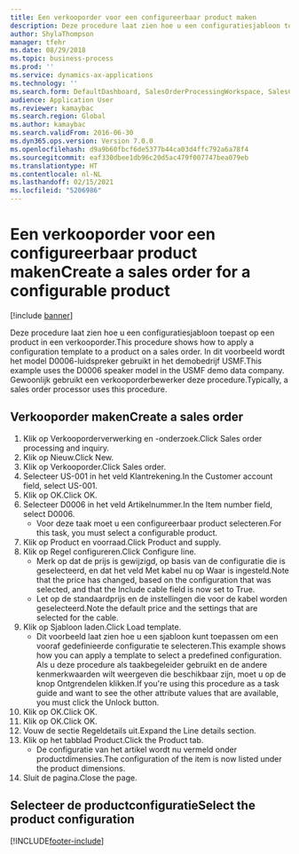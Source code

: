 ```yaml
---
title: Een verkooporder voor een configureerbaar product maken
description: Deze procedure laat zien hoe u een configuratiesjabloon toepast op een product in een verkooporder.
author: ShylaThompson
manager: tfehr
ms.date: 08/29/2018
ms.topic: business-process
ms.prod: ''
ms.service: dynamics-ax-applications
ms.technology: ''
ms.search.form: DefaultDashboard, SalesOrderProcessingWorkspace, SalesCreateOrder, SalesTable, PCRuntimeConfigurator, PCTemplateConfigurationSelection
audience: Application User
ms.reviewer: kamaybac
ms.search.region: Global
ms.author: kamaybac
ms.search.validFrom: 2016-06-30
ms.dyn365.ops.version: Version 7.0.0
ms.openlocfilehash: d9a9b60fbcf6de5377b44ca03d4ffc792a6a78f4
ms.sourcegitcommit: eaf330dbee1db96c20d5ac479f007747bea079eb
ms.translationtype: HT
ms.contentlocale: nl-NL
ms.lasthandoff: 02/15/2021
ms.locfileid: "5206986"
---
```

# <a name="create-a-sales-order-for-a-configurable-product"></a><span data-ttu-id="cb772-103">Een verkooporder voor een configureerbaar product maken</span><span class="sxs-lookup"><span data-stu-id="cb772-103">Create a sales order for a configurable product</span></span>

[!include [banner](../../includes/banner.md)]

<span data-ttu-id="cb772-104">Deze procedure laat zien hoe u een configuratiesjabloon toepast op een product in een verkooporder.</span><span class="sxs-lookup"><span data-stu-id="cb772-104">This procedure shows how to apply a configuration template to a product on a sales order.</span></span> <span data-ttu-id="cb772-105">In dit voorbeeld wordt het model D0006-luidspreker gebruikt in het demobedrijf USMF.</span><span class="sxs-lookup"><span data-stu-id="cb772-105">This example uses the D0006 speaker model in the USMF demo data company.</span></span> <span data-ttu-id="cb772-106">Gewoonlijk gebruikt een verkooporderbewerker deze procedure.</span><span class="sxs-lookup"><span data-stu-id="cb772-106">Typically, a sales order processor uses this procedure.</span></span>


## <a name="create-a-sales-order"></a><span data-ttu-id="cb772-107">Verkooporder maken</span><span class="sxs-lookup"><span data-stu-id="cb772-107">Create a sales order</span></span>
1. <span data-ttu-id="cb772-108">Klik op Verkooporderverwerking en -onderzoek.</span><span class="sxs-lookup"><span data-stu-id="cb772-108">Click Sales order processing and inquiry.</span></span>
2. <span data-ttu-id="cb772-109">Klik op Nieuw.</span><span class="sxs-lookup"><span data-stu-id="cb772-109">Click New.</span></span>
3. <span data-ttu-id="cb772-110">Klik op Verkooporder.</span><span class="sxs-lookup"><span data-stu-id="cb772-110">Click Sales order.</span></span>
4. <span data-ttu-id="cb772-111">Selecteer US-001 in het veld Klantrekening.</span><span class="sxs-lookup"><span data-stu-id="cb772-111">In the Customer account field, select US-001.</span></span> 
5. <span data-ttu-id="cb772-112">Klik op OK.</span><span class="sxs-lookup"><span data-stu-id="cb772-112">Click OK.</span></span>
6. <span data-ttu-id="cb772-113">Selecteer D0006 in het veld Artikelnummer.</span><span class="sxs-lookup"><span data-stu-id="cb772-113">In the Item number field, select D0006.</span></span>
    * <span data-ttu-id="cb772-114">Voor deze taak moet u een configureerbaar product selecteren.</span><span class="sxs-lookup"><span data-stu-id="cb772-114">For this task, you must select a configurable product.</span></span>  
7. <span data-ttu-id="cb772-115">Klik op Product en voorraad.</span><span class="sxs-lookup"><span data-stu-id="cb772-115">Click Product and supply.</span></span>
8. <span data-ttu-id="cb772-116">Klik op Regel configureren.</span><span class="sxs-lookup"><span data-stu-id="cb772-116">Click Configure line.</span></span>
    * <span data-ttu-id="cb772-117">Merk op dat de prijs is gewijzigd, op basis van de configuratie die is geselecteerd, en dat het veld Met kabel nu op Waar is ingesteld.</span><span class="sxs-lookup"><span data-stu-id="cb772-117">Note that the price has changed, based on the configuration that was selected, and that the Include cable field is now set to True.</span></span>  
    * <span data-ttu-id="cb772-118">Let op de standaardprijs en de instellingen die voor de kabel worden geselecteerd.</span><span class="sxs-lookup"><span data-stu-id="cb772-118">Note the default price and the settings that are selected for the cable.</span></span>  
9. <span data-ttu-id="cb772-119">Klik op Sjabloon laden.</span><span class="sxs-lookup"><span data-stu-id="cb772-119">Click Load template.</span></span>
    * <span data-ttu-id="cb772-120">Dit voorbeeld laat zien hoe u een sjabloon kunt toepassen om een vooraf gedefinieerde configuratie te selecteren.</span><span class="sxs-lookup"><span data-stu-id="cb772-120">This example shows how you can apply a template to select a predefined configuration.</span></span> <span data-ttu-id="cb772-121">Als u deze procedure als taakbegeleider gebruikt en de andere kenmerkwaarden wilt weergeven die beschikbaar zijn, moet u op de knop Ontgrendelen klikken.</span><span class="sxs-lookup"><span data-stu-id="cb772-121">If you're using this procedure as a task guide and want to see the other attribute values that are available, you must click the Unlock button.</span></span>  
10. <span data-ttu-id="cb772-122">Klik op OK.</span><span class="sxs-lookup"><span data-stu-id="cb772-122">Click OK.</span></span>
11. <span data-ttu-id="cb772-123">Klik op OK.</span><span class="sxs-lookup"><span data-stu-id="cb772-123">Click OK.</span></span>
12. <span data-ttu-id="cb772-124">Vouw de sectie Regeldetails uit.</span><span class="sxs-lookup"><span data-stu-id="cb772-124">Expand the Line details section.</span></span>
13. <span data-ttu-id="cb772-125">Klik op het tabblad Product.</span><span class="sxs-lookup"><span data-stu-id="cb772-125">Click the Product tab.</span></span>
    * <span data-ttu-id="cb772-126">De configuratie van het artikel wordt nu vermeld onder productdimensies.</span><span class="sxs-lookup"><span data-stu-id="cb772-126">The configuration of the item is now listed under the product dimensions.</span></span>  
14. <span data-ttu-id="cb772-127">Sluit de pagina.</span><span class="sxs-lookup"><span data-stu-id="cb772-127">Close the page.</span></span>

## <a name="select-the-product-configuration"></a><span data-ttu-id="cb772-128">Selecteer de productconfiguratie</span><span class="sxs-lookup"><span data-stu-id="cb772-128">Select the product configuration</span></span>



[!INCLUDE[footer-include](../../../includes/footer-banner.md)]
